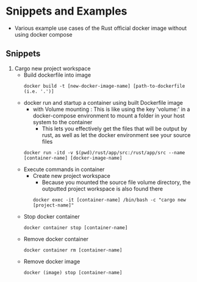 # Snippets and Examples 

* Various example use cases of the Rust official docker image without using docker compose

## Snippets
1. Cargo new project workspace
    - Build dockerfile into image
        ```console
        docker build -t [new-docker-image-name] [path-to-dockerfile (i.e. '.')]
        ```
    - docker run and startup a container using built Dockerfile image 
        + with Volume mounting : This is like using the key 'volume:' in a docker-compose environment to mount a folder in your host system to the container
            + This lets you effectively get the files that will be output by rust, as well as let the docker environment see your source files
        ```console
        docker run -itd -v $(pwd)/rust/app/src:/rust/app/src --name [container-name] [docker-image-name]
        ```
    - Execute commands in container
        - Create new project workspace
            + Because you mounted the source file volume directory, the outputted project workspace is also found there
            ```console
            docker exec -it [container-name] /bin/bash -c "cargo new [project-name]"
            ```
    - Stop docker container
        ```console
        docker container stop [container-name]
        ```
    - Remove docker container
        ```console
        docker container rm [container-name]
        ```
    - Remove docker image
        ```console
        docker (image) stop [container-name]
        ```
